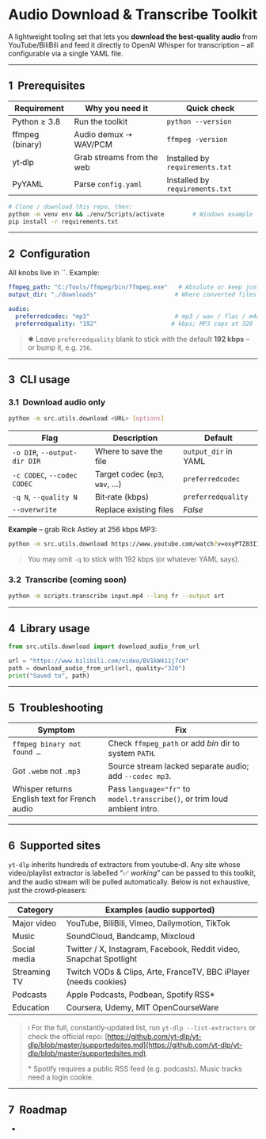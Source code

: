 # Audio Download & Transcribe Toolkit

A lightweight tooling set that lets you **download the best‑quality audio** from YouTube/BiliBili and feed it directly to OpenAI Whisper for transcription – all configurable via a single YAML file.

---

## 1  Prerequisites

| Requirement     | Why you need it           | Quick check                     |
| --------------- | ------------------------- | ------------------------------- |
| Python ≥ 3.8    | Run the toolkit           | `python --version`              |
| ffmpeg (binary) | Audio demux ⇢ WAV/PCM     | `ffmpeg -version`               |
| yt‑dlp          | Grab streams from the web | Installed by `requirements.txt` |
| PyYAML          | Parse `config.yaml`       | Installed by `requirements.txt` |

```bash
# Clone / download this repo, then:
python -m venv env && ./env/Scripts/activate        # Windows example
pip install -r requirements.txt
```

---

## 2  Configuration

All knobs live in \`\`. Example:

```yaml
ffmpeg_path: "C:/Tools/ffmpeg/bin/ffmpeg.exe"   # Absolute or keep just "ffmpeg" if added to PATH
output_dir: "./downloads"                      # Where converted files land

audio:
  preferredcodec: "mp3"                        # mp3 / wav / flac / m4a…
  preferredquality: "192"                     # kbps; MP3 caps at 320
```

> ✱ Leave `preferredquality` blank to stick with the default **192 kbps** – or bump it, e.g. `256`.

---

## 3  CLI usage

### 3.1  Download audio only

```bash
python -m src.utils.download <URL> [options]
```

| Flag                         | Description                    | Default              |
| ---------------------------- | ------------------------------ | -------------------- |
| `-o DIR`, `--output-dir DIR` | Where to save the file         | `output_dir` in YAML |
| `-c CODEC`, `--codec CODEC`  | Target codec (`mp3`, `wav`, …) | `preferredcodec`     |
| `-q N`, `--quality N`        | Bit‑rate (kbps)                | `preferredquality`   |
| `--overwrite`                | Replace existing files         | *False*              |

**Example** – grab Rick Astley at 256 kbps MP3:

```bash
python -m src.utils.download https://www.youtube.com/watch?v=oxyPTZ83IIE -q 256
```

> You may omit `-q` to stick with 192 kbps (or whatever YAML says).

### 3.2  Transcribe (coming soon)

```bash
python -m scripts.transcribe input.mp4 --lang fr --output srt
```

---

## 4  Library usage

```python
from src.utils.download import download_audio_from_url

url = "https://www.bilibili.com/video/BV1kW411j7cH"
path = download_audio_from_url(url, quality="320")
print("Saved to", path)
```

---

## 5  Troubleshooting

| Symptom                                       | Fix                                                                       |
| --------------------------------------------- | ------------------------------------------------------------------------- |
| `ffmpeg binary not found …`                   | Check `ffmpeg_path` or add *bin* dir to system `PATH`.                    |
| Got `.webm` not `.mp3`                        | Source stream lacked separate audio; add `--codec mp3`.                   |
| Whisper returns English text for French audio | Pass `language="fr"` to `model.transcribe()`, or trim loud ambient intro. |

---

## 6  Supported sites

`yt‑dlp` inherits hundreds of extractors from youtube‑dl. Any site whose video/playlist extractor is labelled “✅ *working*” can be passed to this toolkit, and the audio stream will be pulled automatically. Below is not exhaustive, just the crowd‑pleasers:

| Category     | Examples (audio supported)                                         |
| ------------ | ------------------------------------------------------------------ |
| Major video  | YouTube, BiliBili, Vimeo, Dailymotion, TikTok                      |
| Music        | SoundCloud, Bandcamp, Mixcloud                                     |
| Social media | Twitter / X, Instagram, Facebook, Reddit video, Snapchat Spotlight |
| Streaming TV | Twitch VODs & Clips, Arte, FranceTV, BBC iPlayer (needs cookies)   |
| Podcasts     | Apple Podcasts, Podbean, Spotify RSS\*                             |
| Education    | Coursera, Udemy, MIT OpenCourseWare                                |

> ℹ️ For the full, constantly‑updated list, run `yt-dlp --list-extractors` or check the official repo: [https://github.com/yt-dlp/yt-dlp/blob/master/supportedsites.md](https://github.com/yt-dlp/yt-dlp/blob/master/supportedsites.md).
>
> \* Spotify requires a public RSS feed (e.g. podcasts). Music tracks need a login cookie.

---

## 7  Roadmap

-

